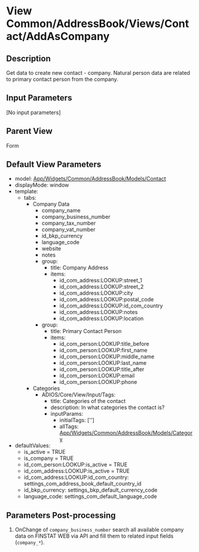 # View Common/AddressBook/Views/Contact/AddAsCompany

## Description

Get data to create new contact - company. Natural person data are related to primary contact person from the company.

## Input Parameters
[No input parameters]

## Parent View

Form

## Default View Parameters

* model: [App/Widgets/Common/AddressBook/Models/Contact](./../../Models/Contact.md)
* displayMode: window
* template:
    * tabs:
      * Company Data
        * company_name
        * company_business_number
        * company_tax_number
        * company_vat_number
        * id_bkp_currency
        * language_code
        * website
        * notes
        * group:
          * title: Company Address
          * items:
            * id_com_address:LOOKUP:street_1
            * id_com_address:LOOKUP:street_2
            * id_com_address:LOOKUP:city
            * id_com_address:LOOKUP:postal_code
            * id_com_address:LOOKUP:id_com_country
            * id_com_address:LOOKUP:notes
            * id_com_address:LOOKUP:location
        * group:
            * title: Primary Contact Person
            * items:
              * id_com_person:LOOKUP:title_before
              * id_com_person:LOOKUP:first_name
              * id_com_person:LOOKUP:middle_name
              * id_com_person:LOOKUP:last_name
              * id_com_person:LOOKUP:title_after
              * id_com_person:LOOKUP:email
              * id_com_person:LOOKUP:phone
      * Categories
        * ADIOS/Core/View/Input/Tags:
          * title: Categories of the contact
          * description: In what categories the contact is?
          * inputParams:
            * initialTags: ['']
            * allTags: [App/Widgets/Common/AddressBook/Models/Category](./../../Models/Category.md)
* defaultValues:
  * is_active = TRUE
  * is_company = TRUE
  * id_com_person:LOOKUP:is_active = TRUE
  * id_com_address:LOOKUP:is_active = TRUE
  * id_com_address:LOOKUP:id_com_country: settings_com_address_book_default_country_id
  * id_bkp_currency: settings_bkp_default_currency_code
  * language_code: settings_com_default_language_code

## Parameters Post-processing

  1. OnChange of `company_business_number` search all available company data on FINSTAT WEB via API and fill them to related input fields (`company_*`). 